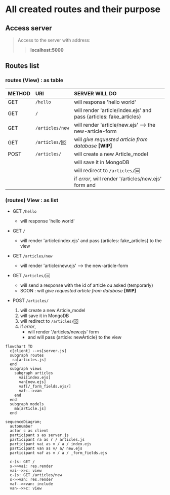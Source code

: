 # All created routes and their purpose

## Access server

> Access to the server with address:
>> **localhost:5000**

## Routes list

### routes (View) : as table

| METHOD | URI                | SERVER WILL DO                                         |
| :----- | :----------------- | :----------------------------------------------------- |
| GET    | `/hello`           | will response 'hello world' |
| GET    | `/`                | will render 'article/index.ejs' and pass {articles: fake_articles} |
| GET    | `/articles/new`    | will render 'article/new.ejs' --> the new-article-form   |
| GET    | `/articles/🆔`     | will *give requested article from database* **[WIP]**   |
| POST   | `/articles/`       | will  create a new Article_model  |
|        |                    | will save it in MongoDB |
|        |                    | will redirect to `/articles/🆔` |
|        |                    | if *error*, will render '/articles/new.ejs' form and |

### (routes) View : as list

- GET `/hello`
  - will response 'hello world'

- GET `/`
  - will render 'article/index.ejs'
  and pass {articles: fake_articles} to the view

- GET `/articles/new`
  - will render 'article/new.ejs' --> the new-article-form  

- GET `/articles/🆔`  
  - will send a response with the id of article ou asked (temporarly)
  - SOON : will *give requested article from database* **[WIP]**

- POST `/articles/`
  1. will  create a new Article_model
  2. will save it in MongoDB
  3. will redirect to `/articles/🆔`
  4. if *error*,
      - will render '/articles/new.ejs' form 
      - and will pass {article: newArticle} to the view

```mermaid
flowchart TD
  c[client] -->s[server.js]
  subgraph routes
   ra[articles.js]
  end
  subgraph views
    subgraph articles
      vai[index.ejs]
      van[new.ejs]
      vaf[/_form_fields.ejs/]
      vaf-.->van
    end
  end
  subgraph models
    ma[article.js]
  end
```


```mermaid
sequenceDiagram;
  autonumber
  actor c as client
  participant s as server.js
  participant ra as r / articles.js
  participant vai as v / a / index.ejs
  participant van as v/ a/ new.ejs
  participant vaf as v / a / _form_fields.ejs

  c-)s: GET /
  s->>vai: res.render
  vai-->>c: view
  c-)s: GET /articles/new
  s->>van: res.render
  vaf-->>van: include
  van-->>c: view
  
```
